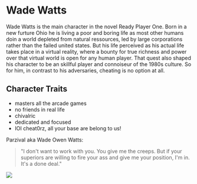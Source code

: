 # Wade Watts

Wade Watts is the main character in the novel Ready Player One. Born in a new furture Ohio he is living a poor and boring life as most other humans doin a world depleted from natural ressources, led by large corporations rather than the failed united states. But his life perceived as his actual life takes place in a virtual reality, where a bounty for true richness and power over that virtual world is open for any human player. That quest also shaped his character to be an skillful player and connoiseur of the 1980s culture. So for him, in contrast to his adversaries, cheating is no option at all.

## Character Traits
* masters all the arcade games
* no friends in real life
* chivalric
* dedicated and focused
* IOI cheat0rz, all your base are belong to us!

Parzival aka Wade Owen Watts:
> "I don't want to work with you. You give me the creeps. But if your superiors 
> are willing to fire your ass and give me your position, I'm in. It's a done deal."

<img src="https://i2.wp.com/stimulatedboredom.com/wp-content/uploads/2012/01/RPO-hideout_mudron_sm.jpg"/>

